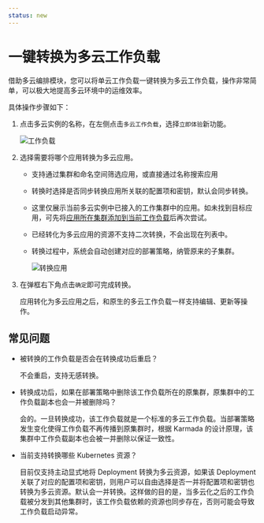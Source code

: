```yaml
---
status: new
---
```


# 一键转换为多云工作负载

借助多云编排模块，您可以将单云工作负载一键转换为多云工作负载，操作非常简单，可以极大地提高多云环境中的运维效率。

具体操作步骤如下：

1. 点击多云实例的名称，在左侧点击`多云工作负载`，选择`立即体验`新功能。

    ![工作负载](https://docs.daocloud.io/daocloud-docs-images/docs/kairship/images/promote01.png)

2. 选择需要将哪个应用转换为多云应用。

    - 支持通过集群和命名空间筛选应用，或直接通过名称搜索应用
    - 转换时选择是否同步转换应用所关联的配置项和密钥，默认会同步转换。
    - 这里仅展示当前多云实例中已接入的工作集群中的应用。如未找到目标应用，可先将[应用所在集群添加到当前工作负载](../cluster.md)后再次尝试。
    - 已经转化为多云应用的资源不支持二次转换，不会出现在列表中。
    - 转换过程中，系统会自动创建对应的部署策略，纳管原来的子集群。

        ![转换应用](https://docs.daocloud.io/daocloud-docs-images/docs/kairship/images/promote02.png)

3. 在弹框右下角点击`确定`即可完成转换。

    应用转化为多云应用之后，和原生的多云工作负载一样支持编辑、更新等操作。

## 常见问题

- 被转换的工作负载是否会在转换成功后重启？

    不会重启，支持无感转换。

- 转换成功后，如果在部署策略中删除该工作负载所在的原集群，原集群中的工作负载副本也会一并被删除吗？

    会的。一旦转换成功，该工作负载就是一个标准的多云工作负载。当部署策略发生变化使得工作负载不再传播到原集群时，根据 Karmada 的设计原理，该集群中工作负载副本也会被一并删除以保证一致性。

- 当前支持转换哪些 Kubernetes 资源？

    目前仅支持主动显式地将 Deployment 转换为多云资源，如果该 Deployment 关联了对应的配置项和密钥，则用户可以自由选择是否一并将配置项和密钥也转换为多云资源。默认会一并转换。这样做的目的是，当多云化之后的工作负载被分发到其他集群时，该工作负载依赖的资源也同步存在，否则可能会导致工作负载启动异常。
